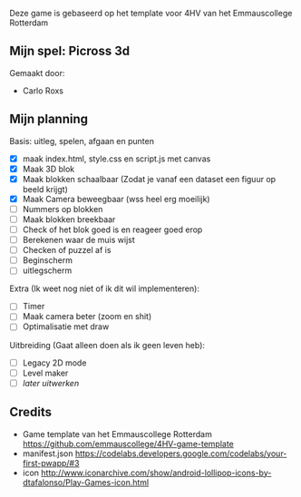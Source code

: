 Deze game is gebaseerd op het template voor 4HV van het Emmauscollege Rotterdam

## Mijn spel: Picross 3d
Gemaakt door:
- Carlo Roxs

## Mijn planning

Basis: uitleg, spelen, afgaan en punten
- [x] maak index.html, style.css en script.js met canvas
- [x] Maak 3D blok
- [x] Maak blokken schaalbaar (Zodat je vanaf een dataset een figuur op beeld krijgt)
- [x] Maak Camera beweegbaar (wss heel erg moeilijk)
- [ ] Nummers op blokken
- [ ] Maak blokken breekbaar
- [ ] Check of het blok goed is en reageer goed erop
- [ ] Berekenen waar de muis wijst
- [ ] Checken of puzzel af is
- [ ] Beginscherm
- [ ] uitlegscherm

Extra (Ik weet nog niet of ik dit wil implementeren):
- [ ] Timer
- [ ] Maak camera beter (zoom en shit)
- [ ] Optimalisatie met draw

Uitbreiding (Gaat alleen doen als ik geen leven heb): 
- [ ] Legacy 2D mode
- [ ] Level maker
- [ ] *later uitwerken*

## Credits
- Game template van het Emmauscollege Rotterdam https://github.com/emmauscollege/4HV-game-template
- manifest.json https://codelabs.developers.google.com/codelabs/your-first-pwapp/#3
- icon http://www.iconarchive.com/show/android-lollipop-icons-by-dtafalonso/Play-Games-icon.html